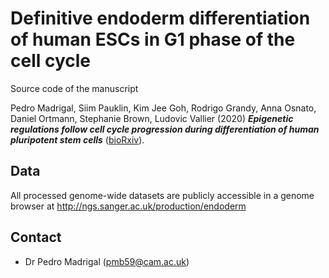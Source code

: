 # Definitive endoderm differentiation of human ESCs in G1 phase of the cell cycle

Source code of the manuscript

Pedro Madrigal, Siim Pauklin, Kim Jee Goh, Rodrigo Grandy, Anna Osnato, Daniel Ortmann, Stephanie Brown, Ludovic Vallier (2020) ***Epigenetic regulations follow cell cycle progression during differentiation of human pluripotent stem cells*** ([bioRxiv](https://www.biorxiv.org)).

Data
-------
All processed genome-wide datasets are publicly accessible in a genome browser at http://ngs.sanger.ac.uk/production/endoderm

Contact
-------
* Dr Pedro Madrigal (pmb59@cam.ac.uk)

